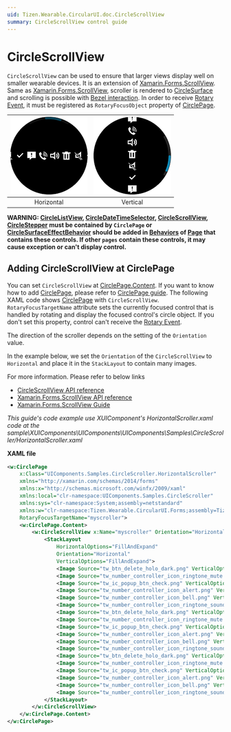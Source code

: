 ```yaml
---
uid: Tizen.Wearable.CircularUI.doc.CircleScrollView
summary: CircleScrollView control guide
---
```

# CircleScrollView

`CircleScrollView` can be used to ensure that larger views display well on smaller wearable devices.
It is an extension of [Xamarin.Forms.ScrollView](https://developer.xamarin.com/api/type/Xamarin.Forms.ScrollView/).
Same as [Xamarin.Forms.ScrollView](https://developer.xamarin.com/api/type/Xamarin.Forms.ScrollView/), scroller is rendered to [CircleSurface](https://developer.tizen.org/development/guides/native-application/user-interface/efl/ui-components/wearable-ui-components/circle-surface) and scrolling is possible with [Bezel interaction](https://developer.tizen.org/design/wearable/interaction/bezel-interactions).
In order to receive [Rotary Event](https://developer.tizen.org/development/training/native-application/understanding-tizen-programming/event-handling#rotary), it must be registered as `RotaryFocusObject` property of [CirclePage](xref:Tizen.Wearable.CircularUI.doc.CirclePage).

|![Horizontal](data/CircleScrollView_Horizontal.png)|![Vertical](data/CircleScrollView_Vertical.png)|
|:-----------------------------------------------:|:-----------------------------------------------:|
|                      Horizontal                 |                    Vertical                     |

**WARNING: [CircleListView](xref:Tizen.Wearable.CircularUI.doc.CircleListView), [CircleDateTimeSelector](xref:Tizen.Wearable.CircularUI.doc.CircleDateTimeSelector), [CircleScrollView](xref:Tizen.Wearable.CircularUI.doc.CircleScrollView), [CircleStepper](xref:Tizen.Wearable.CircularUI.doc.CircleStepper) must be contained by `CirclePage` or [CircleSurfaceEffectBehavior](xref:Tizen.Wearable.CircularUI.doc.CircleSurfaceEffectBehavior) should be added in [Behaviors](https://developer.xamarin.com/api/type/Xamarin.Forms.Behavior/) of [Page](https://developer.xamarin.com/api/type/Xamarin.Forms.Page/) that contains these controls. If other `pages` contain these controls, it may cause exception or can't display control.**

## Adding CircleScrollView at CirclePage

You can set `CircleScrollView` at [CirclePage.Content](xref:Tizen.Wearable.CircularUI.doc.CirclePage). If you want to know how to add [CirclePage](xref:Tizen.Wearable.CircularUI.doc.CirclePage), please refer to [CirclePage guide](https://samsung.github.io/Tizen.CircularUI/guide/CirclePage.html#create-circlepage).
The following XAML code shows [CirclePage](xref:Tizen.Wearable.CircularUI.doc.CirclePage) with `CircleScrollView`.
`RotaryFocusTargetName` attribute sets the currently focused control that is handled by rotating and display the focused control's circle object.
If you don't set this property, control can't receive the [Rotary Event](https://developer.tizen.org/development/training/native-application/understanding-tizen-programming/event-handling#rotary).

The direction of the scroller depends on the setting of the `Orientation` value.

In the example below, we set the `Orientation` of the `CircleScrollView` to `Horizontal` and place it in the `StackLayout` to contain many images.

For more information. Please refer to below links

- [CircleScrollView API reference](https://samsung.github.io/Tizen.CircularUI/api/Tizen.Wearable.CircularUI.Forms.CircleScrollView.html)
- [Xamarin.Forms.ScrollView API reference](https://developer.xamarin.com/api/type/Xamarin.Forms.ScrollView/)
- [Xamarin.Forms.ScrollView Guide](https://docs.microsoft.com/en-us/xamarin/xamarin-forms/user-interface/layouts/scroll-view)

_This guide's code example use XUIComponent's HorizontalScroller.xaml code at the sample\XUIComponents\UIComponents\UIComponents\Samples\CircleScroller/HorizontalScroller.xaml_

**XAML file**

```xml
<w:CirclePage
    x:Class="UIComponents.Samples.CircleScroller.HorizontalScroller"
    xmlns="http://xamarin.com/schemas/2014/forms"
    xmlns:x="http://schemas.microsoft.com/winfx/2009/xaml"
    xmlns:local="clr-namespace:UIComponents.Samples.CircleScroller"
    xmlns:sys="clr-namespace:System;assembly=netstandard"
    xmlns:w="clr-namespace:Tizen.Wearable.CircularUI.Forms;assembly=Tizen.Wearable.CircularUI.Forms"
    RotaryFocusTargetName="myscroller">
    <w:CirclePage.Content>
        <w:CircleScrollView x:Name="myscroller" Orientation="Horizontal">
            <StackLayout
                HorizontalOptions="FillAndExpand"
                Orientation="Horizontal"
                VerticalOptions="FillAndExpand">
                <Image Source="tw_btn_delete_holo_dark.png" VerticalOptions="CenterAndExpand" />
                <Image Source="tw_number_controller_icon_ringtone_mute.png" VerticalOptions="CenterAndExpand" />
                <Image Source="tw_ic_popup_btn_check.png" VerticalOptions="CenterAndExpand" />
                <Image Source="tw_number_controller_icon_alert.png" VerticalOptions="CenterAndExpand" />
                <Image Source="tw_number_controller_icon_bell.png" VerticalOptions="CenterAndExpand" />
                <Image Source="tw_number_controller_icon_ringtone_sound.png" VerticalOptions="CenterAndExpand" />
                <Image Source="tw_btn_delete_holo_dark.png" VerticalOptions="CenterAndExpand" />
                <Image Source="tw_number_controller_icon_ringtone_mute.png" VerticalOptions="CenterAndExpand" />
                <Image Source="tw_ic_popup_btn_check.png" VerticalOptions="CenterAndExpand" />
                <Image Source="tw_number_controller_icon_alert.png" VerticalOptions="CenterAndExpand" />
                <Image Source="tw_number_controller_icon_bell.png" VerticalOptions="CenterAndExpand" />
                <Image Source="tw_number_controller_icon_ringtone_sound.png" VerticalOptions="CenterAndExpand" />
                <Image Source="tw_btn_delete_holo_dark.png" VerticalOptions="CenterAndExpand" />
                <Image Source="tw_number_controller_icon_ringtone_mute.png" VerticalOptions="CenterAndExpand" />
                <Image Source="tw_ic_popup_btn_check.png" VerticalOptions="CenterAndExpand" />
                <Image Source="tw_number_controller_icon_alert.png" VerticalOptions="CenterAndExpand" />
                <Image Source="tw_number_controller_icon_bell.png" VerticalOptions="CenterAndExpand" />
                <Image Source="tw_number_controller_icon_ringtone_sound.png" VerticalOptions="CenterAndExpand" />
            </StackLayout>
        </w:CircleScrollView>
    </w:CirclePage.Content>
</w:CirclePage>

```